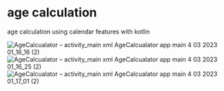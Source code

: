 # age calculation
 age calculation using calendar features with kotlin
 
 
 
 
 
![AgeCalcualator – activity_main xml  AgeCalcualator app main  4 03 2023 01_16_16 (2)](https://user-images.githubusercontent.com/84633541/222887030-6576b17b-313e-48ab-a177-1018267fab29.png)
![AgeCalcualator – activity_main xml  AgeCalcualator app main  4 03 2023 01_16_25 (2)](https://user-images.githubusercontent.com/84633541/222887067-33607dee-4a2c-44da-ba5b-bf98f17392af.png)
![AgeCalcualator – activity_main xml  AgeCalcualator app main  4 03 2023 01_17_01 (2)](https://user-images.githubusercontent.com/84633541/222887099-a63b71ef-deb4-46e0-b2c9-fcd92ed680ff.png)
